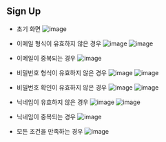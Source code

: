 ## Sign Up

- 초기 화면
![image](https://github.com/user-attachments/assets/9d8f83c2-d53f-494a-9d47-08b8a53e55d4)

- 이메일 형식이 유효하지 않은 경우
![image](https://github.com/user-attachments/assets/dd91c9df-286a-4a17-8166-bb32d14a0e41)
![image](https://github.com/user-attachments/assets/2131dabe-afd7-46c6-a317-3341f3616b15)

- 이메일이 중복되는 경우
![image](https://github.com/user-attachments/assets/623c5139-0ea0-4345-af6e-7267250e2533)

- 비밀번호 형식이 유효하지 않은 경우
![image](https://github.com/user-attachments/assets/553caa53-e499-495b-b9e3-c938cc89e81f)
![image](https://github.com/user-attachments/assets/84c1e9da-cc52-47ce-950f-cb00a277c907)

- 비밀번호 확인이 유효하지 않은 경우
![image](https://github.com/user-attachments/assets/f132ea7e-87f7-4137-b02f-f2add7b49ad8)
![image](https://github.com/user-attachments/assets/b8a1150d-3cb5-4255-9a72-109f2b205456)

- 닉네임이 유효하지 않은 경우
![image](https://github.com/user-attachments/assets/2c0606b5-b44d-45b2-bfcc-cce867ecea3f)
![image](https://github.com/user-attachments/assets/8f4edd0a-e435-4154-a336-9c257771fea7)

- 닉네임이 중복되는 경우
![image](https://github.com/user-attachments/assets/6c57ef3b-9cc8-4f98-ba49-5b069893295d)

- 모든 조건을 만족하는 경우
![image](https://github.com/user-attachments/assets/addaa654-118a-438c-afb3-f9ea8d600589)
